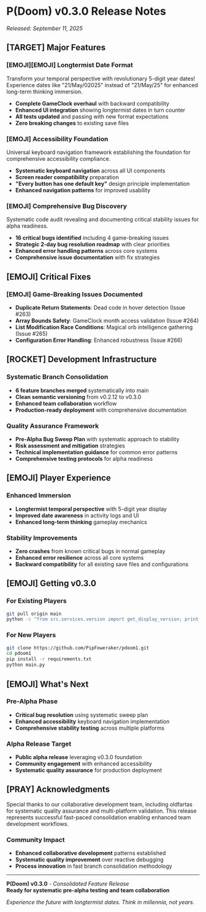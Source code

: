 # P(Doom) v0.3.0 Release Notes
*Released: September 11, 2025*

## [TARGET] **Major Features**

### [EMOJI][EMOJI] **Longtermist Date Format**
Transform your temporal perspective with revolutionary 5-digit year dates! Experience dates like "21/May/02025" instead of "21/May/25" for enhanced long-term thinking immersion.

- **Complete GameClock overhaul** with backward compatibility
- **Enhanced UI integration** showing longtermist dates in turn counter
- **All tests updated** and passing with new format expectations
- **Zero breaking changes** to existing save files

### [EMOJI] **Accessibility Foundation**
Universal keyboard navigation framework establishing the foundation for comprehensive accessibility compliance.

- **Systematic keyboard navigation** across all UI components
- **Screen reader compatibility** preparation
- **"Every button has one default key"** design principle implementation
- **Enhanced navigation patterns** for improved usability

### [EMOJI] **Comprehensive Bug Discovery**
Systematic code audit revealing and documenting critical stability issues for alpha readiness.

- **16 critical bugs identified** including 4 game-breaking issues
- **Strategic 2-day bug resolution roadmap** with clear priorities
- **Enhanced error handling patterns** across core systems
- **Comprehensive issue documentation** with fix strategies

## [EMOJI] **Critical Fixes**

### [EMOJI] **Game-Breaking Issues Documented**
- **Duplicate Return Statements**: Dead code in hover detection (Issue #263)
- **Array Bounds Safety**: GameClock month access validation (Issue #264)  
- **List Modification Race Conditions**: Magical orb intelligence gathering (Issue #265)
- **Configuration Error Handling**: Enhanced robustness (Issue #266)

## [ROCKET] **Development Infrastructure**

### **Systematic Branch Consolidation**
- **6 feature branches merged** systematically into main
- **Clean semantic versioning** from v0.2.12 to v0.3.0
- **Enhanced team collaboration** workflow
- **Production-ready deployment** with comprehensive documentation

### **Quality Assurance Framework**
- **Pre-Alpha Bug Sweep Plan** with systematic approach to stability
- **Risk assessment and mitigation** strategies
- **Technical implementation guidance** for common error patterns
- **Comprehensive testing protocols** for alpha readiness

## [EMOJI] **Player Experience**

### **Enhanced Immersion**
- **Longtermist temporal perspective** with 5-digit year display
- **Improved date awareness** in activity logs and UI
- **Enhanced long-term thinking** gameplay mechanics

### **Stability Improvements**
- **Zero crashes** from known critical bugs in normal gameplay
- **Enhanced error resilience** across all core systems
- **Backward compatibility** for all existing save files and configurations

## [EMOJI] **Getting v0.3.0**

### **For Existing Players**
```bash
git pull origin main
python -c "from src.services.version import get_display_version; print(f'[EMOJI] {get_display_version()}')"
```

### **For New Players**
```bash
git clone https://github.com/PipFoweraker/pdoom1.git
cd pdoom1
pip install -r requirements.txt
python main.py
```

## [EMOJI] **What's Next**

### **Pre-Alpha Phase**
- **Critical bug resolution** using systematic sweep plan
- **Enhanced accessibility** keyboard navigation implementation
- **Comprehensive stability testing** across multiple platforms

### **Alpha Release Target**
- **Public alpha release** leveraging v0.3.0 foundation
- **Community engagement** with enhanced accessibility
- **Systematic quality assurance** for production deployment

## [PRAY] **Acknowledgments**

Special thanks to our collaborative development team, including oldfartas for systematic quality assurance and multi-platform validation. This release represents successful fast-paced consolidation enabling enhanced team development workflows.

### **Community Impact**
- **Enhanced collaborative development** patterns established
- **Systematic quality improvement** over reactive debugging
- **Process innovation** in fast branch consolidation methodology

---

**P(Doom) v0.3.0** - *Consolidated Feature Release*  
**Ready for systematic pre-alpha testing and team collaboration**

*Experience the future with longtermist dates. Think in millennia, not years.*
